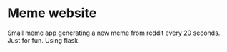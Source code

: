 # Meme website 

Small meme app generating a new meme from reddit every 20 seconds. Just for fun.
Using flask. 
